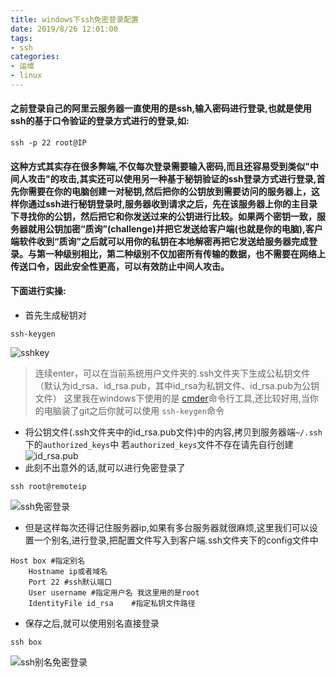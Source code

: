```yaml
---
title: windows下ssh免密登录配置
date: 2019/8/26 12:01:00
tags:
- ssh
categories:
- 运维
- linux
---
```


#### 之前登录自己的阿里云服务器一直使用的是ssh,输入密码进行登录,也就是使用ssh的基于口令验证的登录方式进行的登录,如:
```
ssh -p 22 root@IP
```
#### 这种方式其实存在很多弊端,不仅每次登录需要输入密码,而且还容易受到类似"中间人攻击"的攻击,其实还可以使用另一种基于秘钥验证的ssh登录方式进行登录,首先你需要在你的电脑创建一对秘钥,然后把你的公钥放到需要访问的服务器上，这样你通过ssh进行秘钥登录时,服务器收到请求之后，先在该服务器上你的主目录下寻找你的公钥，然后把它和你发送过来的公钥进行比较。如果两个密钥一致，服务器就用公钥加密“质询”(challenge)并把它发送给客户端(也就是你的电脑),客户端软件收到“质询”之后就可以用你的私钥在本地解密再把它发送给服务器完成登录。与第一种级别相比，第二种级别不仅加密所有传输的数据，也不需要在网络上传送口令，因此安全性更高，可以有效防止中间人攻击。

####  下面进行实操:
- 首先生成秘钥对
```
ssh-keygen
```
![sshkey](http://img.zhaobo.top/2019/08/ssh_with_free_sercret/1.png "sshkey")
> 连续enter，可以在当前系统用户文件夹的.ssh文件夹下生成公私钥文件（默认为id_rsa、id_rsa.pub，其中id_rsa为私钥文件、id_rsa.pub为公钥文件） 
> 这里我在windows下使用的是 [cmder](https://cmder.net)命令行工具,还比较好用,当你的电脑装了git之后你就可以使用 `ssh-keygen`命令

- 将公钥文件(.ssh文件夹中的id_rsa.pub文件)中的内容,拷贝到服务器端`~/.ssh`下的`authorized_keys`中 若`authorized_keys`文件不存在请先自行创建
![id_rsa.pub](http://img.zhaobo.top/2019/08/ssh_with_free_sercret/2.png "id_rsa.pub")
- 此刻不出意外的话,就可以进行免密登录了
```
ssh root@remoteip
```
![ssh免密登录](http://img.zhaobo.top/2019/08/ssh_with_free_sercret/3.png "ssh免密登录")

- 但是这样每次还得记住服务器ip,如果有多台服务器就很麻烦,这里我们可以设置一个别名,进行登录,把配置文件写入到客户端.ssh文件夹下的config文件中
```
Host box #指定别名
    Hostname ip或者域名
    Port 22 #ssh默认端口
    User username #指定用户名 我这里用的是root
    IdentityFile id_rsa    #指定私钥文件路径
```
- 保存之后,就可以使用别名直接登录
```
ssh box
```
![ssh别名免密登录](http://img.zhaobo.top/2019/08/ssh_with_free_sercret/4.png "ssh别名免密登录")




